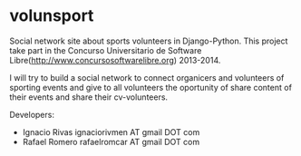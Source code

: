 volunsport
==========

Social network site about sports volunteers in Django-Python. This project take part in the Concurso Universitario de Software Libre(http://www.concursosoftwarelibre.org) 2013-2014.

I will try to build a social network to connect organicers and volunteers of sporting events
and give to all volunteers the oportunity of share content of their events and share their 
cv-volunteers.

Developers:
* Ignacio Rivas ignaciorivmen AT gmail DOT com
* Rafael Romero rafaelromcar AT gmail DOT com
